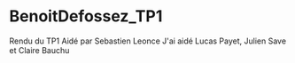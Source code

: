 # BenoitDefossez_TP1
Rendu du TP1
Aidé par Sebastien Leonce
J'ai aidé Lucas Payet, Julien Save et Claire Bauchu
